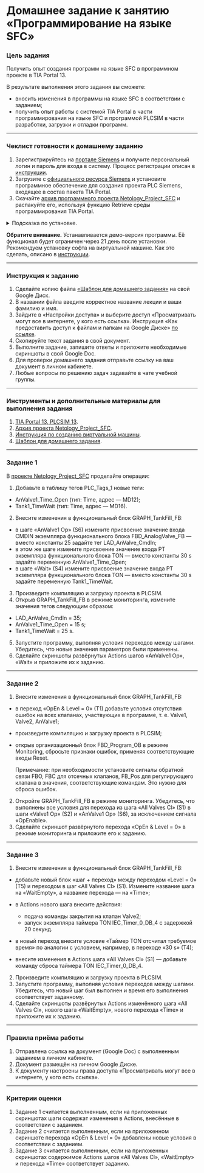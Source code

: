 # Домашнее задание к занятию «Программирование на языке SFC»

### Цель задания

Получить опыт создания программ на языке SFC в программном проекте в TIA Portal 13.

В результате выполнения этого задания вы сможете:

- вносить изменения в программы на языке SFC в соответствии с заданием;
- получить опыт работы с системой TIA Portal в части программирования на языке SFC и программой PLCSIM в части разработки, загрузки и отладки программ.

------

### Чеклист готовности к домашнему заданию

1. Зарегистрируйтесь на [портале Siemens](https://mall.industry.siemens.com/goos/WelcomePage.aspx?regionUrl=/ru&language=ru) и получите персональный логин и пароль для входа в систему. Процесс регистрации описан в [инструкции](https://docs.google.com/presentation/d/1RPHvCE2OxBbHRMWSAV2E-HxscZvR2nRIZVHCy8hvjJE/edit?usp=sharing).
2. Загрузите с [официального ресурса Siemens](https://support.industry.siemens.com/cs/document/78793685/simatic-step-7-(tia-portal)-v13-trial-download?dti=0&lc=en-DE) и установите программное обеспечение для создания проекта PLC Siemens, входящее в состав пакета TIA Portal. 
3. Скачайте [архив программного проекта Netology_Project_SFC](https://drive.google.com/file/d/1i0VcPWArjz-Rc6Zb5zzVPpaHjWtJCU_z/view?usp=share_link) и распакуйте его, используя функцию Retrieve среды программирования TIA Portal.

<details>
  <summary> Подсказка по установке.</summary>
  
  
1. Скачайте все файлы по [ссылке](https://support.industry.siemens.com/cs/document/109745155/simatic-step-7-including-plcsim-v13-sp2-trial-download?dti=0&lc=en-DE) в две отдельные папки:
 
  - STEP 7 Professional V13 SP2 (DVD 1, DVD 2, SHA-256 checksum).
 
  ![image](https://github.com/netology-code/phd-homeworks/blob/main/6.6/Step7_1.png)
 
  - SIMATIC STEP 7 PLCSIM V13 SP2 for STEP 7 Basic and STEP 7 Professional (включая SHA-256 checksum).
  
    ![image](https://github.com/netology-code/phd-homeworks/blob/main/6.6/Step7_2.png)

2. Запустите установочный файл SIMATIC_STEP_7_Professional_V13_SP2_Upd4.exe, пройдите стандартную процедуру установки.
3. Запустите установочный файл SIMATIC_S7_PLCSIM_V13_SP2.exe, пройдите стандартную процедуру установки.

**Подсказка по распаковке архиватором WinRAR:**

Если скачанный дистрибутив TIA Portal содержит некоторые файлы с расширением 001, это вызовет проблему при распаковке данных.

Это происходит, потому что некоторые версии архиватора WinRAR, установленные на ПК, ассоциируют файлы с именем 001, как файлы с расширением .rar.

Для решения проблемы можно убрать ассоциацию:

1. Найдите архиватор WinRAR, имеющий окончание 001.
2. Откройте его двойным кликом, далее выбирайте Установка ⇒ Интеграция.
3. В окне слева будет перечень форматов, которые по умолчанию ассоциируются с WinRAR.
4. Уберите галочку с формата 001, нажмите ОК и перезагрузите ПК.

Скрин с действиями дан ниже:
 ![image](https://github.com/netology-code/scada-4-homeworks/blob/scada-7/WinRAR.png)

-----
  
</details>
  
**Обратите внимание.** Устанавливается демо-версия программы. Её функционал будет ограничен через 21 день после установки. Рекомендуем установку софта на виртуальной машине. Как это сделать, описано в [инструкции](https://docs.google.com/presentation/d/1psnSlotXT7cr8ECnaZaTCDLnIyYOGUzCArLeydeRztY/edit?usp=sharing).

------

### Инструкция к заданию

1. Сделайте копию файла [«Шаблон для домашнего задания»](https://docs.google.com/document/d/1MiwldIkT0D7OWcygHadT0PwvF4M3eY3FKipRuTsttIs/edit?usp=sharing) на свой Google Диск.
2. В названии файла введите корректное название лекции и ваши фамилию и имя.
3. Зайдите в «Настройки доступа» и выберите доступ «Просматривать могут все в интернете, у кого есть ссылка». Инструкция «Как предоставить доступ к файлам и папкам на Google Диске» [по ссылке](https://support.google.com/docs/answer/2494822?hl=ru&co=GENIE.Platform%3DDesktop).
4. Скопируйте текст задания в свой документ.
5. Выполните задание, запишите ответы и приложите необходимые скриншоты в свой Google Doc.
6. Для проверки домашнего задания отправьте ссылку на ваш документ в личном кабинете.
7. Любые вопросы по решению задач задавайте в чате учебной группы.

------

### Инструменты и дополнительные материалы для выполнения задания

1. [TIA Portal 13, PLCSIM 13](https://support.industry.siemens.com/cs/document/109745155/simatic-step-7-including-plcsim-v13-sp2-trial-download?dti=0&lc=en-WW).
2. [Архив проекта Netology_Project_SFC](https://drive.google.com/file/d/1i0VcPWArjz-Rc6Zb5zzVPpaHjWtJCU_z/view?usp=share_link).
3. [Инструкция по созданию виртуальной машины](https://docs.google.com/presentation/d/1psnSlotXT7cr8ECnaZaTCDLnIyYOGUzCArLeydeRztY/edit?usp=sharing).
4. [Шаблон для домашнего задания](https://docs.google.com/document/d/1fY7ppRmQDDn8RPF8LRXai7DpTxoiajZSpb288-KPi7c/edit?usp=sharing).

------

### Задание 1

В [проекте Netology_Project_SFC](https://drive.google.com/file/d/1i0VcPWArjz-Rc6Zb5zzVPpaHjWtJCU_z/view?usp=share_link) проделайте операции:

1. Добавьте в таблицу тегов PLC_Tags_1 новые теги:

  - AnValve1_Time_Open (тип: Time, адрес — MD12);
  - Tank1_TimeWait (тип: Time, адрес — MD16).

2. Внесите изменения в функциональный блок GRAPH_TankFill_FB:
  - в шаге «AnValve1 Op» (S6) измените присвоение значение входа CMDIN экземпляра функционального блока FBD_AnalogValve_FB — вместо константы 25 задайте тег LAD_AnValve_CmdIn;
  - в этом же шаге измените присвоение значение входа PT экземпляра функционального блока TON — вместо константы 30 s задайте переменную AnValve1_Time_Open;
  - в шаге «Wait» (S4) измените присвоение значение входа PT экземпляра функционального блока TON — вместо константы 30 s задайте переменную Tank1_TimeWait.

3. Произведите компиляцию и загрузку проекта в PLCSIM.
4. Открыв GRAPH_TankFill_FB в режиме мониторинга, измените значения тегов следующим образом:

  - LAD_AnValve_CmdIn = 35;
  - AnValve1_Time_Open = 15 s;
  - Tank1_TimeWait = 25 s.

5. Запустите программу, выполняя условия переходов между шагами. Убедитесь, что новые значения параметров были применены.
6. Сделайте скриншоты развёрнутых Actions шагов «AnValve1 Op», «Wait» и приложите их к заданию.

------

### Задание 2

1. Внесите изменения в функциональный блок GRAPH_TankFill_FB:

  - в переход «OpEn & Level = 0» (T1) добавьте условия отсутствия ошибок на всех клапанах, участвующих в программе, т. е. Valve1, Valve2, AnValve1;
  - произведите компиляцию и загрузку проекта в PLCSIM;
  - открыв организационный блок FBD_Program_OB в режиме Monitoring, сбросьте признаки ошибок, применяя соответствующие входы Reset. 

    Примечание: при необходимости установите сигналы обратной связи FBO, FBC для отсечных клапанов, FB_Pos для регулирующего клапана в значения, соответствующие командам. Это нужно для сброса ошибок.

2. Откройте GRAPH_TankFill_FB в режиме мониторинга. Убедитесь, что выполнены все условия для перехода из шага «All Valves Cl» (S1) в шаги «Valve1 Op» (S2) и «AnValve1 Op» (S6), за исключением сигнала «OpEnable».
3. Сделайте скриншот развёрнутого перехода «OpEn & Level = 0» в режиме мониторинга и приложите его к заданию.

------

### Задание 3

1. Внесите изменения в функциональный блок GRAPH_TankFill_FB:
  
  - добавьте новый блок «шаг + переход» между переходом «Level = 0» (T5) и переходом в шаг «All Valves Cl» (S1). Измените название шага на «WaitEmpty», а название перехода — на «Time»;
  - в Actions нового шага внесите действия:

     - подача команды закрытия на клапан Valve2;
     - запуск экземпляра таймера TON IEC_Timer_0_DB_4 с задержкой 20 секунд.

  - в новый переход внесите условие «Таймер TON отсчитал требуемое время» по аналогии с условием, например, в переходе «30 s» (T4);
  - внесите изменения в Actions шага «All Valves Cl» (S1) — добавьте команду сброса таймера TON IEC_Timer_0_DB_4.

2. Произведите компиляцию и загрузку проекта в PLCSIM.
3. Запустите программу, выполняя условия переходов между шагами. Убедитесь, что новый шаг был выполнен и время его выполнения соответствует заданному.
4. Сделайте скриншоты развёрнутых Actions изменённого шага «All Valves Cl», нового шага «WaitEmpty», нового перехода «Time» и приложите их к заданию.

------


### Правила приёма работы

1. Отправлена ссылка на документ (Google Doc) с выполненным заданием в личном кабинете.
2. Документ размещён на личном Google Диске.
3. К документу настроены права доступа «Просматривать могут все в интернете, у кого есть ссылка».

------

### Критерии оценки

1. Задание 1 считается выполненным, если на приложенных скриншотах шаги содержат изменения в Actions, внесённые в соответствии с заданием.
2. Задание 2 считается выполненным, если на приложенном скриншоте перехода «OpEn & Level = 0» добавлены новые условия в соответствии с заданием.
3. Задание 3 считается выполненным, если на приложенных скриншотах содержимое Actions шагов «All Valves Cl», «WaitEmpty» и перехода «Time» соответствует заданию.
